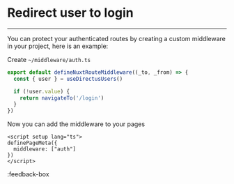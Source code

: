 # Redirect user to login

---

You can protect your authenticated routes by creating a custom middleware in your project, here is an example:

Create `~/middleware/auth.ts`

```ts
export default defineNuxtRouteMiddleware((_to, _from) => {
  const { user } = useDirectusUsers()

  if (!user.value) {
    return navigateTo('/login')
  }
})
```

Now you can add the middleware to your pages

```vue
<script setup lang="ts">
definePageMeta({
  middleware: ["auth"]
})
</script>
```

:feedback-box
